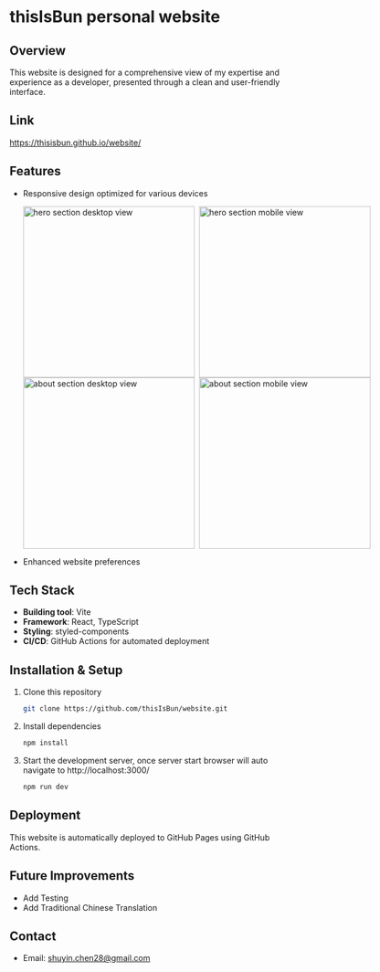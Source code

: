 # thisIsBun personal website

## Overview
This website is designed for a comprehensive view of my expertise and experience as a developer, presented through a clean and user-friendly interface.

## Link
https://thisisbun.github.io/website/

## Features
- Responsive design optimized for various devices
  <div style="display: flex;">
     <img src="https://github.com/user-attachments/assets/4dc5e682-0b19-4b5c-b5aa-60cabcad2058" alt="hero section desktop view" style="height: 300px; margin-right: 8px;" />
     <img src="https://github.com/user-attachments/assets/b9d64d26-35a1-4b7e-b6c5-f30ee80a3b72" alt="hero section mobile view" style="height: 300px;" />
  </div>
  <div style="display: flex;">
     <img src="https://github.com/user-attachments/assets/75430791-aa87-4756-a8b6-12c066558c4a" alt="about section desktop view" style="height: 300px; margin-right: 8px;" />
     <img src="https://github.com/user-attachments/assets/ee1b0eb2-e290-48d2-9674-0cc3883ba840" alt="about section mobile view" style="height: 300px;" />
  </div>

- Enhanced website preferences

## Tech Stack
- **Building tool**: Vite
- **Framework**: React, TypeScript
- **Styling**: styled-components
- **CI/CD**: GitHub Actions for automated deployment

## Installation & Setup
1. Clone this repository
   ```bash
   git clone https://github.com/thisIsBun/website.git
   ```
2. Install dependencies
   ```bash
   npm install
   ```
3. Start the development server, once server start browser will auto navigate to http://localhost:3000/
   ```bash
   npm run dev
   ```
## Deployment
This website is automatically deployed to GitHub Pages using GitHub Actions.

## Future Improvements
- Add Testing
- Add Traditional Chinese Translation

## Contact
- Email: shuyin.chen28@gmail.com
